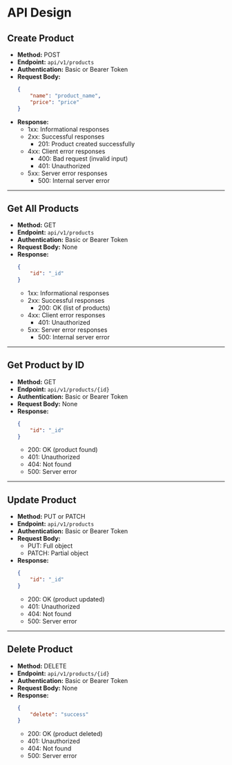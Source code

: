 # API Design

## Create Product
- **Method:** POST
- **Endpoint:** `api/v1/products`
- **Authentication:** Basic or Bearer Token
- **Request Body:**
    ```json
    {
        "name": "product_name",
        "price": "price"
    }
    ```
- **Response:**
  - 1xx: Informational responses
  - 2xx: Successful responses
    - 201: Product created successfully
  - 4xx: Client error responses
    - 400: Bad request (invalid input)
    - 401: Unauthorized
  - 5xx: Server error responses
    - 500: Internal server error

---

## Get All Products
- **Method:** GET
- **Endpoint:** `api/v1/products`
- **Authentication:** Basic or Bearer Token
- **Request Body:** None
- **Response:**
    ```json
    {
        "id": "_id"
    }
    ```
  - 1xx: Informational responses
  - 2xx: Successful responses
    - 200: OK (list of products)
  - 4xx: Client error responses
    - 401: Unauthorized
  - 5xx: Server error responses
    - 500: Internal server error

---

## Get Product by ID
- **Method:** GET
- **Endpoint:** `api/v1/products/{id}`
- **Authentication:** Basic or Bearer Token
- **Request Body:** None
- **Response:**
    ```json
    {
        "id": "_id"
    }
    ```
  - 200: OK (product found)
  - 401: Unauthorized
  - 404: Not found
  - 500: Server error

---

## Update Product
- **Method:** PUT or PATCH
- **Endpoint:** `api/v1/products`
- **Authentication:** Basic or Bearer Token
- **Request Body:**
  - PUT: Full object
  - PATCH: Partial object
- **Response:**
    ```json
    {
        "id": "_id"
    }
    ```
  - 200: OK (product updated)
  - 401: Unauthorized
  - 404: Not found
  - 500: Server error

---

## Delete Product
- **Method:** DELETE
- **Endpoint:** `api/v1/products/{id}`
- **Authentication:** Basic or Bearer Token
- **Request Body:** None
- **Response:**
    ```json
    {
        "delete": "success"
    }
    ```
  - 200: OK (product deleted)
  - 401: Unauthorized
  - 404: Not found
  - 500: Server error
